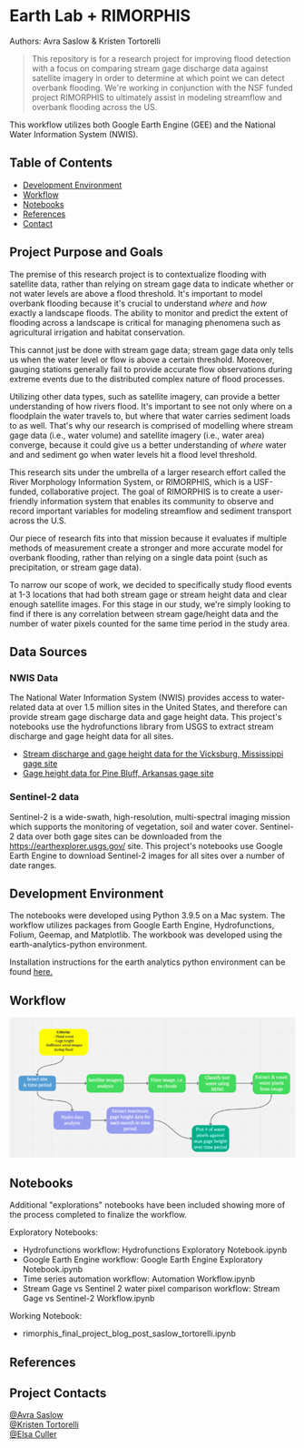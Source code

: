 # Earth Lab + RIMORPHIS
Authors: Avra Saslow & Kristen Tortorelli

  > This repository is for a research project for improving flood detection with a focus on comparing stream gage discharge data against satellite imagery in order to determine at which point we can detect overbank flooding. We're working in conjunction with the NSF funded project RIMORPHIS to ultimately assist in modeling streamflow and overbank flooding across the US.

This workflow utilizes both Google Earth Engine (GEE) and the National Water Information System (NWIS).

## Table of Contents
* [Development Environment](https://github.com/earthlab-education/final-project-group-blog-post-rimorphis#development-environment)
* [Workflow](https://github.com/AvraSaslow/ea-rimorphis#workflow)
* [Notebooks](https://github.com/AvraSaslow/ea-rimorphis#notebooks)
* [References](https://github.com/AvraSaslow/ea-rimorphis#references)
* [Contact](https://github.com/AvraSaslow/ea-rimorphis#project-contacts)

## Project Purpose and Goals
The premise of this research project is to contextualize flooding with satellite data, rather than relying on stream gage data to indicate whether or not water levels are above a flood threshold. It's important to model overbank flooding because it's crucial to understand _where_ and _how_ exactly a landscape floods. The ability to monitor and predict the extent of flooding across a landscape is critical for managing phenomena such as agricultural irrigation and habitat conservation. 

This cannot just be done with stream gage data; stream gage data only tells us when the water level or flow is above a certain threshold. Moreover, gauging stations generally fail to provide accurate flow observations during extreme events due to the distributed complex nature of flood processes.

Utilizing other data types, such as satellite imagery, can provide a better understanding of how rivers flood. It's important to see not only where on a floodplain the water travels to, but where that water carries sediment loads to as well. That's why our research is comprised of modelling where stream gage data (i.e., water volume) and satellite imagery (i.e., water area) converge, because it could give us a better understanding of _where_ water and and sediment go when water levels hit a flood level threshold.

This research sits under the umbrella of a larger research effort called the River Morphology Information System, or RIMORPHIS, which is a USF-funded, collaborative project. The goal of RIMORPHIS is to create a user-friendly information system that enables its community to observe and record important variables for modeling streamflow and sediment transport across the U.S.

Our piece of research fits into that mission because it evaluates if multiple methods of measurement create a stronger and more accurate model for overbank flooding, rather than relying on a single data point (such as precipitation, or stream gage data). 

To narrow our scope of work, we decided to specifically study flood events at 1-3 locations that had both stream gage or stream height data and clear enough satellite images. For this stage in our study, we're simply looking to find if there is any correlation between stream gage/height data and the number of water pixels counted for the same time period in the study area. 

## Data Sources
### NWIS Data

The National Water Information System (NWIS) provides access to water-related data at over 1.5 million sites in the United States, and therefore can provide stream gage discharge data and gage height data. This project's notebooks use the hydrofunctions library from USGS to extract stream discharge and gage height data for all sites.

* [Stream discharge and gage height data for the Vicksburg, Mississippi gage site](https://waterdata.usgs.gov/nwis/inventory/?site_no=07289000&agency_cd=USGS)
* [Gage height data for Pine Bluff, Arkansas gage site](https://waterdata.usgs.gov/usa/nwis/uv?site_no=07263650)


### Sentinel-2 data

Sentinel-2 is a wide-swath, high-resolution, multi-spectral imaging mission which supports the monitoring of vegetation, soil and water cover. Sentinel-2 data over both gage sites can be downloaded from the https://earthexplorer.usgs.gov/ site. This project's notebooks use Google Earth Engine to download Sentinel-2 images for all sites over a number of date ranges.

## Development Environment
The notebooks were developed using Python 3.9.5 on a Mac system. The workflow utilizes packages from Google Earth Engine, Hydrofunctions, Folium, Geemap, and Matplotlib. The workbook was developed using the earth-analytics-python environment.

Installation instructions for the earth analytics python environment can be found [here.](https://www.earthdatascience.org/workshops/setup-earth-analytics-python/setup-python-conda-earth-analytics-environment/)

## Workflow

![workflow diagram](Assets/workflow.png)


## Notebooks
Additional "explorations" notebooks have been included showing more of the process completed to finalize the workflow.

Exploratory Notebooks:
* Hydrofunctions workflow: Hydrofunctions Exploratory Notebook.ipynb
* Google Earth Engine workflow: Google Earth Engine Exploratory Notebook.ipynb
* Time series automation workflow: Automation Workflow.ipynb
* Stream Gage vs Sentinel 2 water pixel comparison workflow: Stream Gage vs Sentinel-2 Workflow.ipynb

Working Notebook:
* rimorphis_final_project_blog_post_saslow_tortorelli.ipynb


## References

## Project Contacts

[@Avra Saslow](mailto:avra.saslow@colorado.edu)<br>
[@Kristen Tortorelli](mailto:kristen.tortorelli@colorado.edu)<br>
[@Elsa Culler](mailto:elsa.culler@colorado.edu )<br>